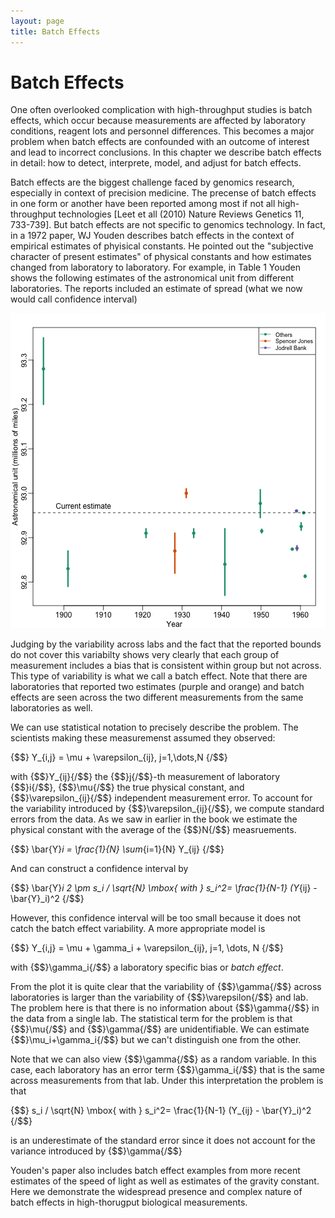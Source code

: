 ```yaml
---
layout: page
title: Batch Effects
---
```




# Batch Effects

One often overlooked complication with high-throughput studies is batch effects, which occur because measurements are affected by laboratory conditions, reagent lots and personnel differences. This becomes a major problem when batch effects are confounded with an outcome of interest and lead to incorrect conclusions. In this chapter we describe batch effects in detail: how to detect, interprete, model, and adjust for batch effects.

Batch effects are the biggest challenge faced by genomics research, especially in context of precision medicine. The precense of batch effects in one form or another have been reported among most if not all high-throughput technologies [Leet et all (2010) Nature Reviews Genetics 11, 733-739]. But batch effects are not specific to genomics technology. In fact, in a 1972 paper, WJ Youden describes batch effects in the context of empirical estimates of phyisical constants. He pointed out the "subjective character of present estimates" of physical constants and how estimates changed from laboratory to laboratory. For example, in Table 1 Youden shows the following estimates of the astronomical unit from different laboratories. The reports included an estimate of spread (what we now would call confidence interval)

![plot of chunk unnamed-chunk-1](images/R/intro_to_batch_effects-unnamed-chunk-1-1.png) 

Judging by the variability across labs and the fact that the reported bounds do not cover this variabilty shows very clearly that each group of measurement includes a bias that is consistent within group but not across. This type of variability is what we call a batch effect. Note that there are laboratories that reported two estimates (purple and orange) and batch effects are seen across the two different measurements from the same laboratories as well. 


We can use statistical notation to precisely describe the problem. The scientists making these measuremenst assumed they observed:

{$$}
Y_{i,j} = 
\mu + \varepsilon_{ij}, j=1,\dots,N
{/$$}

with {$$}Y_{ij}{/$$} the {$$}j{/$$}-th measurement of laboratory {$$}i{/$$}, {$$}\mu{/$$} the true physical constant, and {$$}\varepsilon_{ij}{/$$} independent measurement error. To account for the variability introduced by {$$}\varepsilon_{ij}{/$$}, we compute standard errors from the data. As we saw in earlier in the book we estimate the physical constant with the average of the {$$}N{/$$} measruements. 

{$$}
\bar{Y}_i = 
\frac{1}{N} \sum_{i=1}{N} Y_{ij}
{/$$}

And can construct a confidence interval by

{$$}
\bar{Y}_i 
2 \pm s_i / \sqrt{N} \mbox{ with }
s_i^2= 
\frac{1}{N-1} (Y_{ij} - 
\bar{Y}_i)^2
{/$$}

However, this confidence interval will be too small because it does not catch the batch effect variability. A more appropriate model is

{$$}
Y_{i,j} = \mu +
\gamma_i + \varepsilon_{ij}, j=1, \dots, N
{/$$}

with {$$}\gamma_i{/$$} a laboratory specific bias or _batch effect_. 

From the plot it is quite clear that the variability of {$$}\gamma{/$$} across laboratories is larger than the variability of {$$}\varepsilon{/$$} and lab. The problem here is that there is no information about {$$}\gamma{/$$} in the data from a single lab. The statistical term for the problem is that {$$}\mu{/$$} and {$$}\gamma{/$$} are unidentifiable. We can estimate {$$}\mu_i+\gamma_i{/$$} but we can't distinguish one from the other.

Note that we can also view {$$}\gamma{/$$} as a random variable. In this case, each laboratory has an error term {$$}\gamma_i{/$$} that is the same across measurements from that lab. Under this interpretation the problem is that 

{$$}
 s_i / \sqrt{N} \mbox{ with } 
 s_i^2= 
\frac{1}{N-1} (Y_{ij} - 
\bar{Y}_i)^2
{/$$}

is an underestimate of the standard error since it does not account for the variance introduced by {$$}\gamma{/$$}

Youden's paper also includes batch effect examples from more recent estimates of the speed of light as well as estimates of the gravity constant. Here we demonstrate the widespread presence and complex nature of batch effects in high-thorugput biological measurements. 











